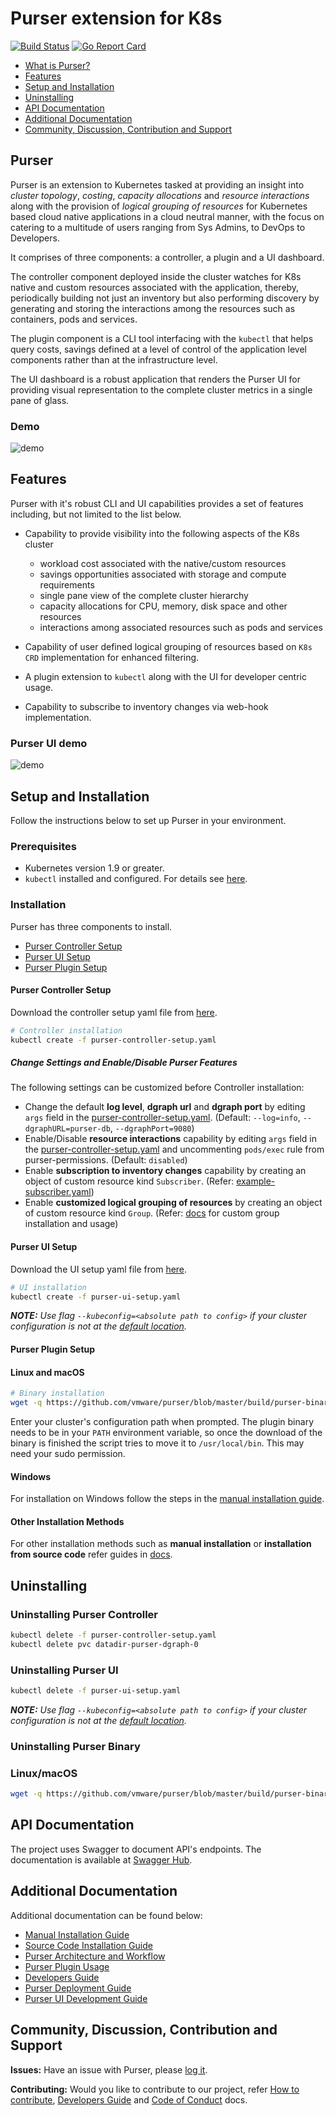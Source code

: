 # Purser extension for K8s

[![Build Status](https://travis-ci.org/vmware/purser.svg?branch=master)](https://travis-ci.org/vmware/purser) [![Go Report Card](https://goreportcard.com/badge/github.com/vmware/purser)](https://goreportcard.com/report/github.com/vmware/purser)

- [What is Purser?](#purser)
- [Features](#features)
- [Setup and Installation](#setup-and-installation)
- [Uninstalling](#uninstalling)
- [API Documentation](#api-documentation)
- [Additional Documentation](#additional-documentation)
- [Community, Discussion, Contribution and Support](#community-discussion-contribution-and-support)

## Purser

Purser is an extension to Kubernetes tasked at providing an insight into *cluster topology*, *costing*, *capacity allocations* and *resource interactions* along with the provision of *logical grouping of resources* for Kubernetes based cloud native applications in a cloud neutral manner, with the focus on catering to a multitude of users ranging from Sys Admins, to DevOps to Developers.

It comprises of three components: a controller, a plugin and a UI dashboard.  

The controller component deployed inside the cluster watches for K8s native and custom resources associated with the application, thereby, periodically building not just an inventory but also performing discovery by generating and storing the interactions among the resources such as containers, pods and services.

The plugin component is a CLI tool interfacing with the `kubectl` that helps query costs, savings defined at a level of control of the application level components  rather than at the infrastructure level.

The UI dashboard is a robust application that renders the Purser UI for providing visual representation to the complete cluster metrics in a single pane of glass. 

### Demo

![demo](/docs/img/purser-cli.gif)

## Features

Purser with it's robust CLI and UI capabilities provides a set of features including, but not limited to the list below.
 
 - Capability to provide visibility into the following aspects of the K8s cluster
    - workload cost associated with the native/custom resources
    - savings opportunities associated with storage and compute requirements
    - single pane view of the complete cluster hierarchy
    - capacity allocations for CPU, memory, disk space and other resources
    - interactions among associated resources such as pods and services
 
 - Capability of user defined logical grouping of resources based on `K8s CRD` implementation for enhanced filtering.
 
 - A plugin extension to `kubectl` along with the UI for developer centric usage.
 
 - Capability to subscribe to inventory changes via web-hook implementation. 

### Purser UI demo

 ![demo](https://user-images.githubusercontent.com/42761785/49430222-74d25600-f7d0-11e8-97ad-ba1388fb6d8f.gif)

## Setup and Installation

Follow the instructions below to set up Purser in your environment.  

### Prerequisites

- Kubernetes version 1.9 or greater.
- `kubectl` installed and configured. For details see [here](https://kubernetes.io/docs/tasks/tools/install-kubectl/).

### Installation

Purser has three components to install.

- [Purser Controller Setup](./README.md#Purser-Controller-Setup)
- [Purser UI Setup](./README.md#Purser-UI-Setup)
- [Purser Plugin Setup](./README.md#Purser-Plugin-Setup)

#### Purser Controller Setup
Download the controller setup yaml file from [here](cluster/purser-database-setup.yaml).

``` bash
# Controller installation
kubectl create -f purser-controller-setup.yaml
```

##### Change Settings and Enable/Disable Purser Features

The following settings can be customized before Controller installation:

- Change the default **log level**, **dgraph url** and **dgraph port** by editing `args` field in the [purser-controller-setup.yaml](cluster/purser-database-setup.yaml). (Default: `--log=info`, `--dgraphURL=purser-db`, `--dgraphPort=9080`)
- Enable/Disable **resource interactions** capability by editing `args` field in the [purser-controller-setup.yaml](cluster/purser-database-setup.yaml) and uncommenting `pods/exec` rule from purser-permissions. (Default: `disabled`)
- Enable **subscription to inventory changes** capability by creating an object of custom resource kind `Subscriber`. (Refer: [example-subscriber.yaml](./cluster/artifacts/example-subscriber.yaml))
- Enable **customized logical grouping of resources** by creating an object of custom resource kind `Group`. (Refer: [docs](docs/custom-group-installation-and-usage.md) for custom group installation and usage)

#### Purser UI Setup
Download the UI setup yaml file from [here](cluster/purser-setup.yaml).

``` bash
# UI installation
kubectl create -f purser-ui-setup.yaml
```

_**NOTE:** Use flag `--kubeconfig=<absolute path to config>` if your cluster configuration is not at the [default location](https://kubernetes.io/docs/concepts/configuration/organize-cluster-access-kubeconfig/#the-kubeconfig-environment-variable)._

#### Purser Plugin Setup

#### Linux and macOS

``` bash
# Binary installation
wget -q https://github.com/vmware/purser/blob/master/build/purser-binary-install.sh && sh purser-binary-install.sh
```

Enter your cluster's configuration path when prompted. The plugin binary needs to be in your `PATH` environment variable, so once the download of the binary is finished the script tries to move it to `/usr/local/bin`. This may need your sudo permission.

#### Windows

For installation on Windows follow the steps in the [manual installation guide](./docs/manual-installation.md).

#### Other Installation Methods

For other installation methods such as **manual installation** or **installation from source code** refer guides in [docs](./docs).

## Uninstalling

### Uninstalling Purser Controller

``` bash
kubectl delete -f purser-controller-setup.yaml
kubectl delete pvc datadir-purser-dgraph-0
```

### Uninstalling Purser UI

``` bash
kubectl delete -f purser-ui-setup.yaml
```

_**NOTE:** Use flag `--kubeconfig=<absolute path to config>` if your cluster configuration is not at the [default location](https://kubernetes.io/docs/concepts/configuration/organize-cluster-access-kubeconfig/#the-kubeconfig-environment-variable)._

### Uninstalling Purser Binary

### Linux/macOS

``` bash
wget -q https://github.com/vmware/purser/blob/master/build/purser-binary-uninstall.sh && sh purser-binary-uninstall.sh
```

## API Documentation

The project uses Swagger to document API's endpoints. The documentation is available at [Swagger Hub](https://app.swaggerhub.com/apis/hemani19/purser/1.0.0).

## Additional Documentation

Additional documentation can be found below:

- [Manual Installation Guide](./docs/manual-installation.md)
- [Source Code Installation Guide](./docs/sourcecode-installation.md)
- [Purser Architecture and Workflow](./docs/architecture.md)
- [Purser Plugin Usage](./docs/plugin-usage.md)
- [Developers Guide](./docs/developers-guide.md)
- [Purser Deployment Guide](./docs/purser-deployment.md)
- [Purser UI Development Guide](./ui/README.md)

## Community, Discussion, Contribution and Support

**Issues:** Have an issue with Purser, please [log it](https://github.com/vmware/purser/issues).

**Contributing:** Would you like to contribute to our project, refer [How to contribute](./CONTRIBUTING.md), [Developers Guide](./docs/developers-guide.md) and [Code of Conduct](./CODE_OF_CONDUCT.md) docs.
